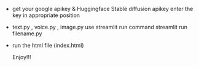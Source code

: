 - get your google apikey & Huggingface Stable diffusion apikey
  enter the key in appropriate position
  
- text.py , voice.py , image.py
  use streamlit run command
  streamlit run filename.py

- run the html file (index.html)

  Enjoy!!!
